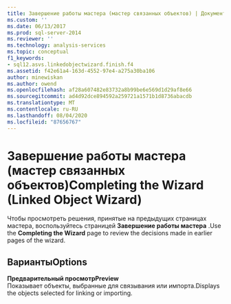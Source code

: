 ```yaml
---
title: Завершение работы мастера (мастер связанных объектов) | Документация Майкрософт
ms.custom: ''
ms.date: 06/13/2017
ms.prod: sql-server-2014
ms.reviewer: ''
ms.technology: analysis-services
ms.topic: conceptual
f1_keywords:
- sql12.asvs.linkedobjectwizard.finish.f4
ms.assetid: f42e61a4-163d-4552-97e4-a275a30ba106
author: minewiskan
ms.author: owend
ms.openlocfilehash: af28a607482e83732a8b99be6e569d1d29af8e66
ms.sourcegitcommit: ad4d92dce894592a259721a1571b1d8736abacdb
ms.translationtype: MT
ms.contentlocale: ru-RU
ms.lasthandoff: 08/04/2020
ms.locfileid: "87656767"
---
```

# <a name="completing-the-wizard-linked-object-wizard"></a><span data-ttu-id="fd8bd-102">Завершение работы мастера (мастер связанных объектов)</span><span class="sxs-lookup"><span data-stu-id="fd8bd-102">Completing the Wizard (Linked Object Wizard)</span></span>
  <span data-ttu-id="fd8bd-103">Чтобы просмотреть решения, принятые на предыдущих страницах мастера, воспользуйтесь страницей **Завершение работы мастера** .</span><span class="sxs-lookup"><span data-stu-id="fd8bd-103">Use the **Completing the Wizard** page to review the decisions made in earlier pages of the wizard.</span></span>  
  
## <a name="options"></a><span data-ttu-id="fd8bd-104">Варианты</span><span class="sxs-lookup"><span data-stu-id="fd8bd-104">Options</span></span>  
 <span data-ttu-id="fd8bd-105">**Предварительный просмотр**</span><span class="sxs-lookup"><span data-stu-id="fd8bd-105">**Preview**</span></span>  
 <span data-ttu-id="fd8bd-106">Показывает объекты, выбранные для связывания или импорта.</span><span class="sxs-lookup"><span data-stu-id="fd8bd-106">Displays the objects selected for linking or importing.</span></span>  
  
  
